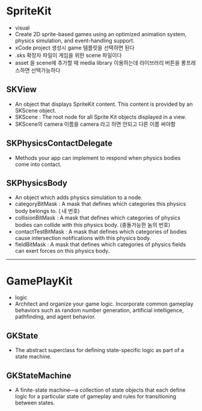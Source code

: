 #  SpriteKit
- visual
- Create 2D sprite-based games using an optimized animation system, physics simulation, and event-handling support.
- xCode project 생성시 game 템플릿을 선택하면 된다
- .sks 확장자 파일이 게임을 위한 scene 파일이다
- asset 을 scene에 추가할 때 media library 이용하는데 라이브러리 버튼을 롱프레스하면 선택가능하다


## SKView
- An object that displays SpriteKit content. This content is provided by an SKScene object.
- SKScene : The root node for all Sprite Kit objects displayed in a view.
- SKScene의 camera 이름을 camera 라고 하면 안되고 다른 이름 써야함

## SKPhysicsContactDelegate
- Methods your app can implement to respond when physics bodies come into contact.

## SKPhysicsBody
- An object which adds physics simulation to a node.
- categoryBitMask : A mask that defines which categories this physics body belongs to. ( 내 번호)
- collisionBitMask : A mask that defines which categories of physics bodies can collide with this physics body. (충돌가능한 놈의 번호)
- contactTestBitMask : A mask that defines which categories of bodies cause intersection notifications with this physics body.
- fieldBitMask : A mask that defines which categories of physics fields can exert forces on this physics body.

--- 

# GamePlayKit
- logic
- Architect and organize your game logic. Incorporate common gameplay behaviors such as random number generation, artificial intelligence, pathfinding, and agent behavior.

## GKState
- The abstract superclass for defining state-specific logic as part of a state machine.

## GKStateMachine
- A finite-state machine—a collection of state objects that each define logic for a particular state of gameplay and rules for transitioning between states.
